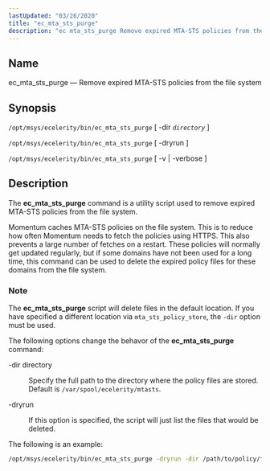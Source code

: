 ```yaml
---
lastUpdated: "03/26/2020"
title: "ec_mta_sts_purge"
description: "ec mta_sts_purge Remove expired MTA-STS policies from the file system"
---
```


<a name="executable.ec_mta_sts_purge"></a> 
## Name

ec_mta_sts_purge — Remove expired MTA-STS policies from the file system

## Synopsis

`/opt/msys/ecelerity/bin/ec_mta_sts_purge` [ -dir *`directory`* ]

`/opt/msys/ecelerity/bin/ec_mta_sts_purge` [ -dryrun ]

`/opt/msys/ecelerity/bin/ec_mta_sts_purge` [ -v | -verbose ]

## Description

The **ec_mta_sts_purge** command is a utility script used to remove expired MTA-STS policies from the file system.

Momentum caches MTA-STS policies on the file system.  This is to reduce how often Momentum needs to fetch the policies using HTTPS.  This also prevents a large number of fetches on a restart.  These policies will normally get updated regularly, but if some domains have not been used for a long time, this command can be used to delete the expired policy files for these domains from the file system.

### Note

The **ec_mta_sts_purge** script will delete files in the default location. If you have specified a different location via `mta_sts_policy_store`, the `-dir` option must be used.

The following options change the behavor of the **ec_mta_sts_purge** command:

<dl class="variablelist">

<dt>-dir directory</dt>

<dd>

Specify the full path to the directory where the policy files are stored. Default is `/var/spool/ecelerity/mtasts`.

</dd>

<dt>-dryrun</dt>

<dd>

If this option is specified, the script will just list the files that would be deleted.

</dd>

</dl>

The following is an example:

```sh
/opt/msys/ecelerity/bin/ec_mta_sts_purge -dryrun -dir /path/to/policy/files
```
